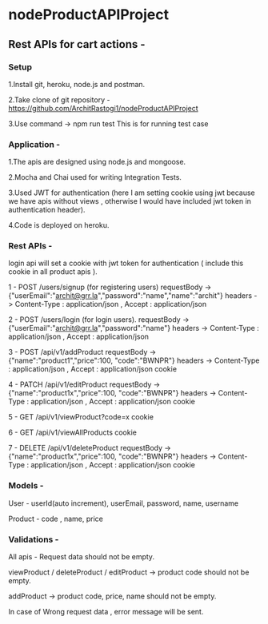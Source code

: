 # nodeProductAPIProject

## Rest APIs for cart actions -

### Setup 
1.Install git, heroku, node.js and postman.

2.Take clone of git repository - https://github.com/ArchitRastogi1/nodeProductAPIProject

3.Use command  -> npm run test 
    This is for running test case
    
### Application - 
1.The apis are designed using node.js and mongoose.

2.Mocha and Chai used for writing Integration Tests.

3.Used JWT for authentication (here I am setting cookie using jwt because we have apis without views , otherwise I would have included jwt token in authentication header).

4.Code is deployed on heroku.
    
### Rest APIs -

login api will set a cookie with jwt token for authentication ( include this cookie in all product apis ).

1 - POST /users/signup (for registering users)
    requestBody -> {"userEmail":"archit@grr.la","password":"name","name":"archit"}
    headers -> Content-Type : application/json , Accept : application/json

2 - POST /users/login (for login users).
    requestBody -> {"userEmail":"archit@grr.la","password":"name"}
    headers -> Content-Type : application/json , Accept : application/json

3 - POST /api/v1/addProduct
    requestBody -> {"name":"product1","price":100, "code":"BWNPR"}
    headers -> Content-Type : application/json , Accept : application/json
    cookie 

4 - PATCH /api/v1/editProduct
    requestBody -> {"name":"product1x","price":100, "code":"BWNPR"}
    headers -> Content-Type : application/json , Accept : application/json
    cookie

5 - GET /api/v1/viewProduct?code=x
    cookie

6 - GET /api/v1/viewAllProducts
    cookie

7 - DELETE /api/v1/deleteProduct
    requestBody -> {"name":"product1x","price":100, "code":"BWNPR"}
    headers -> Content-Type : application/json , Accept : application/json
    cookie
   
  
### Models -

User - userId(auto increment), userEmail, password, name, username

Product - code , name, price

### Validations -

All apis - Request data should not be empty.

viewProduct / deleteProduct / editProduct -> product code should not be empty.

addProduct -> product code, price, name should not be empty.

In case of Wrong request data , error message will be sent.
